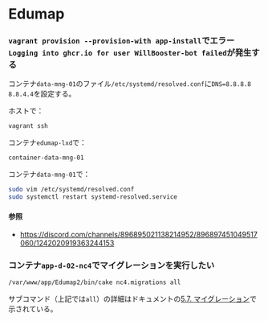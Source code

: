 # Edumap

### `vagrant provision --provision-with app-install`でエラー`Logging into ghcr.io for user WillBooster-bot failed`が発生する

コンテナ`data-mng-01`のファイル`/etc/systemd/resolved.conf`に`DNS=8.8.8.8 8.8.4.4`を設定する。

ホストで：

```sh
vagrant ssh
```

コンテナ`edumap-lxd`で：

```sh
container-data-mng-01
```

コンテナ`data-mng-01`で：

```sh
sudo vim /etc/systemd/resolved.conf
sudo systemctl restart systemd-resolved.service
```

#### 参照

- https://discord.com/channels/896895021138214952/896897451049517060/1242020919363244153

### コンテナ`app-d-02-nc4`でマイグレーションを実行したい

```sh
/var/www/app/Edumap2/bin/cake nc4.migrations all
```

サブコマンド（上記では`all`）の詳細はドキュメントの[5.7. マイグレーション](https://github.com/NC-4/docs/wiki/5.7.-%E3%83%9E%E3%82%A4%E3%82%B0%E3%83%AC%E3%83%BC%E3%82%B7%E3%83%A7%E3%83%B3)で示されている。
